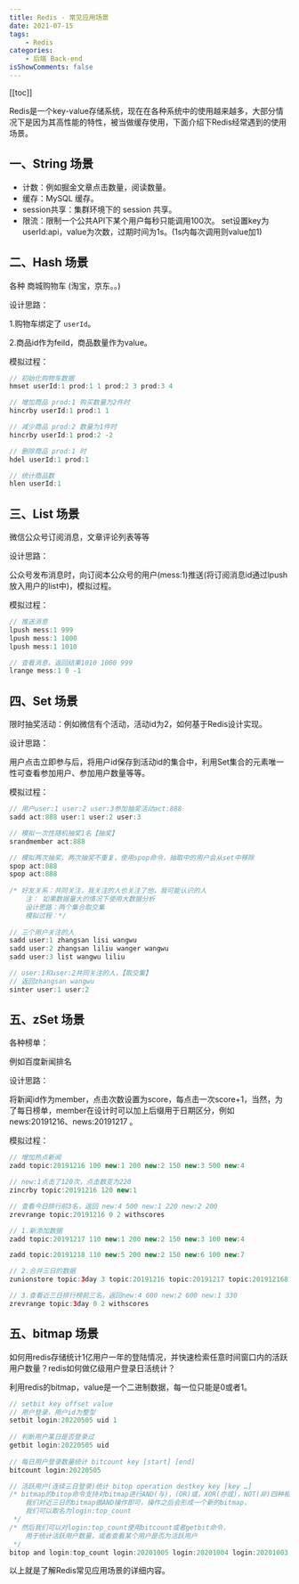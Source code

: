 ```yaml
---
title: Redis - 常见应用场景
date: 2021-07-15
tags:
    - Redis
categories:
    - 后端 Back-end
isShowComments: false
---
```


<Boxx/>

[[toc]]

Redis是一个key-value存储系统，现在在各种系统中的使用越来越多，大部分情况下是因为其高性能的特性，被当做缓存使用，下面介绍下Redis经常遇到的使用场景。

## 一、String 场景

- 计数：例如掘金文章点击数量，阅读数量。
- 缓存：MySQL 缓存。
- session共享：集群环境下的 session 共享。
- 限流：限制一个公共API下某个用户每秒只能调用100次。
  set设置key为userId:api，value为次数，过期时间为1s。(1s内每次调用则value加1)

## 二、Hash 场景

各种 商城购物车 (淘宝，京东。。)

设计思路：

1.购物车绑定了 `userId`。

2.商品id作为feild，商品数量作为value。

模拟过程：

```java
// 初始化购物车数据
hmset userId:1 prod:1 1 prod:2 3 prod:3 4

// 增加商品 prod:1 购买数量为2件时
hincrby userId:1 prod:1 1

// 减少商品 prod:2 数量为1件时
hincrby userId:1 prod:2 -2

// 删除商品 prod:1 时
hdel userId:1 prod:1

// 统计商品数
hlen userId:1
```

## 三、List 场景

微信公众号订阅消息，文章评论列表等等

设计思路：

公众号发布消息时，向订阅本公众号的用户(mess:1)推送(将订阅消息id通过lpush放入用户的list中)，模拟过程。

模拟过程：

```java
// 推送消息
lpush mess:1 999
lpush mess:1 1000
lpush mess:1 1010

// 查看消息，返回结果1010 1000 999
lrange mess:1 0 -1
```

## 四、Set 场景

限时抽奖活动：例如微信有个活动，活动id为2，如何基于Redis设计实现。

设计思路：

用户点击立即参与后，将用户id保存到活动id的集合中，利用Set集合的元素唯一性可查看参加用户、参加用户数量等等。

模拟过程：

```java
// 用户user:1 user:2 user:3参加抽奖活动act:888
sadd act:888 user:1 user:2 user:3

// 模拟一次性随机抽奖1名【抽奖】
srandmember act:888

// 模拟两次抽奖，两次抽奖不重复，使用spop命令，抽取中的用户会从set中移除
spop act:888
spop act:888
    
/* 好友关系：共同关注，我关注的人也关注了他，我可能认识的人
    注： 如果数据量大的情况下使用大数据分析
    设计思路：两个集合取交集
    模拟过程：*/
    
// 三个用户关注的人
sadd user:1 zhangsan lisi wangwu
sadd user:2 zhangsan liliu wanger wangwu
sadd user:3 list wangwu liliu

// user:1和user:2共同关注的人，【取交集】
// 返回zhangsan wangwu
sinter user:1 user:2
```

## 五、zSet 场景

各种榜单：

例如百度新闻排名

设计思路：

将新闻id作为member，点击次数设置为score，每点击一次score+1，当然，为了每日榜单，member在设计时可以加上后缀用于日期区分，例如news:20191216、news:20191217 。

模拟过程：

```java
// 增加热点新闻
zadd topic:20191216 100 new:1 200 new:2 150 new:3 500 new:4

// new:1点击了120次，点击数变为220
zincrby topic:20191216 120 new:1

// 查看今日排行前3名，返回 new:4 500 new:1 220 new:2 200
zrevrange topic:20191216 0 2 withscores

// 1.新添加数据
zadd topic:20191217 110 new:1 200 new:2 150 new:3 100 new:4

zadd topic:20191218 110 new:5 200 new:2 150 new:6 100 new:7

// 2.合并三日的数据
zunionstore topic:3day 3 topic:20191216 topic:20191217 topic:201912168

// 3.查看近三日排行榜前三名，返回new:4 600 new:2 600 new:1 330
zrevrange topic:3day 0 2 withscores
```

## 五、bitmap 场景

如何用redis存储统计1亿用户一年的登陆情况，并快速检索任意时间窗口内的活跃用户数量？redis如何做亿级用户登录日活统计？

利用redis的bitmap，value是一个二进制数据，每一位只能是0或者1。

```java
// setbit key offset value
// 用户登录，用户id为整型
setbit login:20220505 uid 1
        
// 判断用户某日是否登录过
getbit login:20220505 uid
        
// 每日用户登录数量统计 bitcount key [start] [end]
bitcount login:20220505

// 活跃用户(连续三日登录)统计 bitop operation destkey key [key …]
/* bitmap的bitop命令支持对bitmap进行AND(与)，(OR)或，XOR(亦或)，NOT(非)四种相关操作;
    我们对近三日的bitmap做AND操作即可，操作之后会形成一个新的bitmap，
    我们可以取名为login:top_count 
 */
/* 然后我们可以对login:top_count使用bitcount或者getbit命令，
    用于统计活跃用户数量，或者查看某个用户是否为活跃用户
 */
bitop and login:top_count login:20201005 login:20201004 login:20201003
```

以上就是了解Redis常见应用场景的详细内容。

<Reward/>

